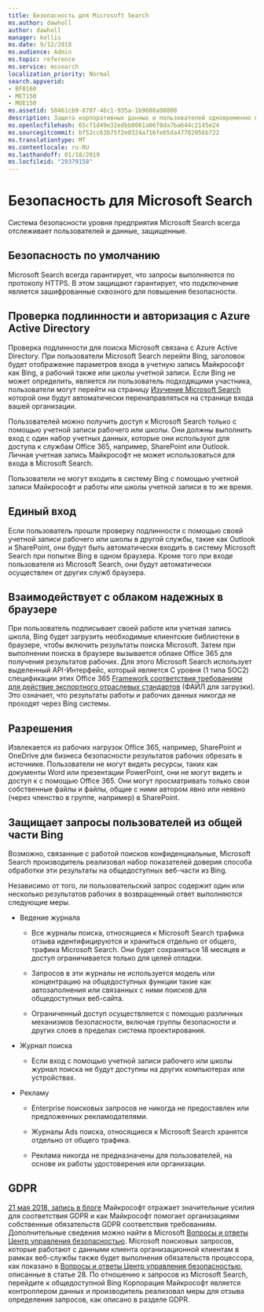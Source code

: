 ```yaml
---
title: Безопасность для Microsoft Search
ms.author: dawholl
author: dawholl
manager: kellis
ms.date: 9/12/2018
ms.audience: Admin
ms.topic: reference
ms.service: mssearch
localization_priority: Normal
search.appverid:
- BFB160
- MET150
- MOE150
ms.assetid: 50461cb9-8707-46c1-935a-1b9608a98800
description: Защита корпоративных данных и пользователей одновременно поддерживая сведения у авторизованных пользователей, с помощью Microsoft Search
ms.openlocfilehash: 65cf1d49e32edbb8061a06f8da7ba644c2145e24
ms.sourcegitcommit: bf52cc63b75f2e0324a716fe65da47702956b722
ms.translationtype: MT
ms.contentlocale: ru-RU
ms.lasthandoff: 01/18/2019
ms.locfileid: "29379158"
---
```

# <a name="security-for-microsoft-search"></a>Безопасность для Microsoft Search

Система безопасности уровня предприятия Microsoft Search всегда отслеживает пользователей и данные, защищенные.
  
## <a name="secure-by-default"></a>Безопасность по умолчанию

Microsoft Search всегда гарантирует, что запросы выполняются по протоколу HTTPS. В этом защищают гарантирует, что подключение является зашифрованные сквозного для повышения безопасности.
  
## <a name="authentication-and-authorization-with-azure-active-directory"></a>Проверка подлинности и авторизация с Azure Active Directory

Проверка подлинности для поиска Microsoft связана с Azure Active Directory. При пользователи Microsoft Search перейти Bing, заголовок будет отображение параметров входа в учетную запись Майкрософт как Bing, а рабочий также или школы учетной записи. Если Bing не может определить, является ли пользователь подходящими участника, пользователи могут перейти на страницу [Изучение Microsoft Search](https://www.bing.com/business/explore) которой они будут автоматически перенаправляться на странице входа вашей организации. 
  
Пользователей можно получить доступ к Microsoft Search только с помощью учетной записи рабочего или школы. Они должны выполнить вход с один набор учетных данных, которые они используют для доступа к службам Office 365, например, SharePoint или Outlook. Личная учетная запись Майкрософт не может использоваться для входа в Microsoft Search.
  
Пользователи не могут входить в систему Bing с помощью учетной записи Майкрософт и работы или школы учетной записи в то же время.
  
## <a name="single-sign-on"></a>Единый вход

Если пользователь прошли проверку подлинности с помощью своей учетной записи рабочего или школы в другой службы, такие как Outlook и SharePoint, они будут быть автоматически входить в систему Microsoft Search при попытке Bing в одном браузера. Кроме того при входе пользователя из Microsoft Search, они будут автоматически осуществлен от других служб браузера.
  
## <a name="communicates-with-the-trusted-cloud-from-the-browser"></a>Взаимодействует с облаком надежных в браузере

При пользователь подписывает своей работе или учетная запись школа, Bing будет загрузить необходимые клиентские библиотеки в браузере, чтобы включить результаты поиска Microsoft. Затем при выполнении поиска в браузере вызывается облаке Office 365 для получения результатов рабочих. Для этого Microsoft Search использует выделенный API-Интерфейс, который является C уровня (1 типа SOC2) спецификации этих Office 365 [Framework соответствия требованиям для действие экспортного отраслевых стандартов](https://download.microsoft.com/download/B/2/7/B27B3EF3-8849-4C18-8BA4-5AD755728620/Compliance%20Framework_customer%20guidance.pdf) (ФАЙЛ для загрузки). Это означает, что результаты работы и рабочих данных никогда не проходят через Bing системы. 
  
## <a name="permissions"></a>Разрешения

Извлекается из рабочих нагрузок Office 365, например, SharePoint и OneDrive для бизнеса безопасности результатов рабочих обрезать в источнике. Пользователи не могут видеть ресурсы, таких как документы Word или презентации PowerPoint, они не могут видеть и доступ к с помощью Office 365. Они могут просматривать только свои собственные файлы и файлы, общие с ними автором явно или неявно (через членство в группе, например) в SharePoint.
  
## <a name="protects-user-queries-from-the-public-portion-of-bing"></a>Защищает запросы пользователей из общей части Bing

Возможно, связанные с работой поисков конфиденциальные, Microsoft Search производитель реализовал набор показателей доверия способа обработки эти результаты на общедоступных веб-части из Bing.
  
Независимо от того, ли пользовательский запрос содержит один или несколько результатов рабочих в возвращенный ответ выполняются следующие меры.
  
- Ведение журнала
    
  - Все журналы поиска, относящиеся к Microsoft Search трафика отзыва идентифицируются и храниться отдельно от общего, трафика Microsoft Search. Они будет сохраняться 18 месяцев и доступ ограничивается только для целей отладки.
    
  - Запросов в эти журналы не используется модель или концентрацию на общедоступных функции такие как автозаполнения или связанных с ними поисков для общедоступных веб-сайта.
    
  - Ограниченный доступ осуществляется с помощью различных механизмов безопасности, включая группы безопасности и других слоев в пределах система проектирования.
    
- Журнал поиска
    
  - Если вход с помощью учетной записи рабочего или школы журнал поиска не будут доступны на других компьютерах или устройствах.
    
- Рекламу
    
  - Enterprise поисковых запросов не никогда не предоставлен или предложенных рекламодателями.
    
  - Журналы Ads поиска, относящиеся к Microsoft Search хранятся отдельно от общего трафика.
    
  - Реклама никогда не предназначены для пользователей, на основе их работы удостоверения или организации.
    
## <a name="gdpr"></a>GDPR

[21 мая 2018, запись в блоге](https://blogs.microsoft.com/on-the-issues/2018/05/21/microsofts-commitment-to-gdpr-privacy-and-putting-customers-in-control-of-their-own-data/) Майкрософт отражает значительные усилия для соответствия GDPR и как Майкрософт помогает организациями собственные обязательств GDPR соответствия требованиям. Дополнительные сведения можно найти в Microsoft [Вопросы и ответы Центр управления безопасностью](https://www.microsoft.com/en-us/trustcenter/privacy/gdpr/gdpr-faqs). Microsoft поисковых запросов, которые работают с данными клиента организационной клиентам в рамках веб-службы также будет выполнения обязательств процессора, как показано в [Вопросы и ответы Центр управления безопасностью](https://www.microsoft.com/en-us/trustcenter/privacy/gdpr/gdpr-faqs), описанные в статье 28. По отношению к запросов из Microsoft Search, перейдите к общедоступной Bing Корпорация Майкрософт является контроллером данных и производитель реализовал меры для отзыва определения запросов, как описано в разделе GDPR.


